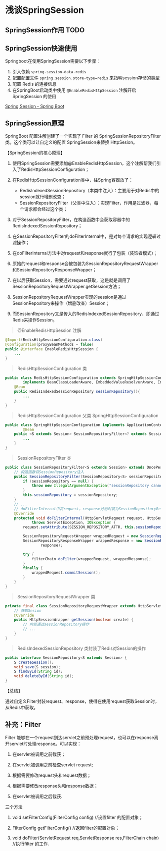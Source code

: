 # 浅谈SpringSession

## SpringSession作用 TODO

## SpringSession快速使用

Springboot在使用SpringSession需要以下步骤：

1. 引入依赖 `spring-session-data-redis`
2. 配置配置文件 `spring.session.store-type=redis` 来指明session存储的类型
3. 配置 Redis 的连接信息
4. 在SpringBoot启动类中使用 `@EnableRedisHttpSession` 注解开启 SpringSession 的使用

[Spring Session - Spring Boot](https://docs.spring.io/spring-session/docs/2.4.3/reference/html5/guides/boot-redis.html)

## SpringSession原理

SpringBoot 配置注解创建了一个实现了 Filter 的 SpringSessionRepositoryFilter类。这个类可以让自定义的配置 SpringSession来替换 HttpSesion。

【SpringSession的核心原理】
1. 使用SpringSession需要添加@EnableRedisHttpSession，这个注解帮我们引入了RedisHttpSessionConfiguration；

2. 在RedisHttpSessionConfiguration类中，往Spring容器放了：
   + RedisIndexedSessionRepository（本类中注入）：主要用于对Redis中的session就行增删改查；
   + SessionRepositoryFilter（父类中注入）：实现Filter，作用是过滤器，每个请求都会经过这个类；

3. 对于SessionRepositoryFilter，在构造函数中会获取容器中的RedisIndexedSessionRepository；

4. 在SessionRepositoryFilter的doFilterInternal中，是对每个请求的实现逻辑过滤操作；
5. 在doFilterInternal方法中对request和response就行了包装（装饰者模式）；
6. 原始的request和response会被包装为SessionRepositoryRequestWrapper和SessionRepositoryResponseWrapper；
7. 在以后获取Session，需要通过request获取，这是就是调用了SessionRepositoryRequestWrapper.getSession方法；
8. SessionRepositoryRequestWrapper实现的session是通过SessionRepository来操作（增删改查）Session；
9. 而SessionRepository又是传入的RedisIndexedSessionRepository，即通过Redis来操作Session。

> @EnableRedisHttpSession 注解

```java
@Import(RedisHttpSessionConfiguration.class)
@Configuration(proxyBeanMethods = false)
public @interface EnableRedisHttpSession {
    ...
}
```

>RedisHttpSessionConfiguration 类

```java
public class RedisHttpSessionConfiguration extends SpringHttpSessionConfiguration
		implements BeanClassLoaderAware, EmbeddedValueResolverAware, ImportAware {
    @Bean
	public RedisIndexedSessionRepository sessionRepository(){
        ...
    }
}
```

> RedisHttpSessionConfiguration 父类 SpringHttpSessionConfiguration

```java
public class SpringHttpSessionConfiguration implements ApplicationContextAware {
    	@Bean
	public <S extends Session> SessionRepositoryFilter<? extends Session> springSessionRepositoryFilter(){
        ...
    }
}
```

> SessionRepositoryFilter 类

```java
public class SessionRepositoryFilter<S extends Session> extends OncePerRequestFilter{
    // 构造函数将SessionRepository注入
    public SessionRepositoryFilter(SessionRepository<S> sessionRepository) {
		if (sessionRepository == null) {
			throw new IllegalArgumentException("sessionRepository cannot be null");
		}
		this.sessionRepository = sessionRepository;
	}
    // ...
    // doFilterInternal中将request，response分别封装为SessionRepositoryRequestWrapper和SessionRepositoryResponseWrapper
    @Override
	protected void doFilterInternal(HttpServletRequest request, HttpServletResponse response, FilterChain filterChain)
			throws ServletException, IOException {
		request.setAttribute(SESSION_REPOSITORY_ATTR, this.sessionRepository);

		SessionRepositoryRequestWrapper wrappedRequest = new SessionRepositoryRequestWrapper(request, response);
		SessionRepositoryResponseWrapper wrappedResponse = new SessionRepositoryResponseWrapper(wrappedRequest,
				response);

		try {
			filterChain.doFilter(wrappedRequest, wrappedResponse);
		}
		finally {
			wrappedRequest.commitSession();
		}
	}
}
```

>SessionRepositoryRequestWrapper 类

```java
private final class SessionRepositoryRequestWrapper extends HttpServletRequestWrapper {
    // 获取Sesion
    @Override
    public HttpSessionWrapper getSession(boolean create) {
        // 内部通过sessionRepository操作
        // ...
    }
}
```

> RedisIndexedSessionRepository 类封装了Redis对Session的操作

```java
public interface SessionRepository<S extends Session> {
	S createSession();
	void save(S session);
	S findById(String id);
	void deleteById(String id);
}
```

【总结】

通过自定义Filter封装request、response，使得在使用request获取Session时，从Redis中获取。

## 补充：Filter

Filter 能够在一个request到达servlet之前预处理request，也可以在response离开servlet时处理response。可以实现：

1. 在servlet被调用之前截获；

2. 在servlet被调用之前检查servlet request;

3. 根据需要修改request头和request数据；

4. 根据需要修改response头和response数据；

5. 在servlet被调用之后截获.

三个方法

1. void setFilterConfig(FilterConfig config) //设置filter 的配置对象；

2. FilterConfig getFilterConfig() //返回filter的配置对象；

3. void doFilter(ServletRequest req,ServletResponse res,FilterChain chain) //执行filter 的工作.